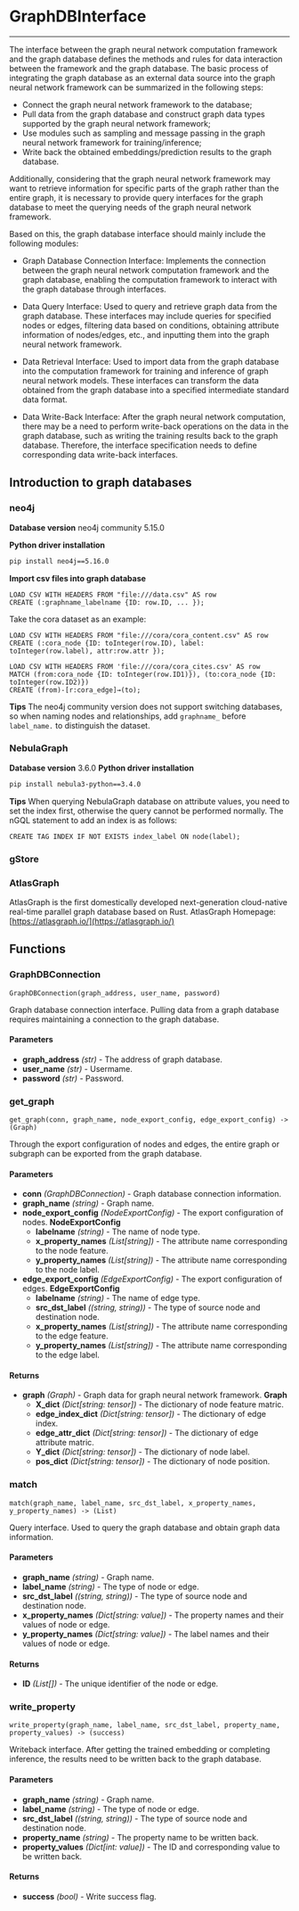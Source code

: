 # GraphDBInterface

--------------------------------------------------------------------------------
The interface between the graph neural network computation framework and the graph database defines the methods and rules for data interaction between the framework and the graph database. The basic process of integrating the graph database as an external data source into the graph neural network framework can be summarized in the following steps:

* Connect the graph neural network framework to the database;
* Pull data from the graph database and construct graph data types supported by the graph neural network framework;
* Use modules such as sampling and message passing in the graph neural network framework for training/inference;
* Write back the obtained embeddings/prediction results to the graph database.
  
Additionally, considering that the graph neural network framework may want to retrieve information for specific parts of the graph rather than the entire graph, it is necessary to provide query interfaces for the graph database to meet the querying needs of the graph neural network framework.

Based on this, the graph database interface should mainly include the following modules:

* Graph Database Connection Interface: Implements the connection between the graph neural network computation framework and the graph database, enabling the computation framework to interact with the graph database through interfaces.

* Data Query Interface: Used to query and retrieve graph data from the graph database. These interfaces may include queries for specified nodes or edges, filtering data based on conditions, obtaining attribute information of nodes/edges, etc., and inputting them into the graph neural network framework.

* Data Retrieval Interface: Used to import data from the graph database into the computation framework for training and inference of graph neural network models. These interfaces can transform the data obtained from the graph database into a specified intermediate standard data format.

* Data Write-Back Interface: After the graph neural network computation, there may be a need to perform write-back operations on the data in the graph database, such as writing the training results back to the graph database. Therefore, the interface specification needs to define corresponding data write-back interfaces.

## Introduction to graph databases
### neo4j

**Database version** 
neo4j community 5.15.0

**Python driver installation**
   ```bash
   pip install neo4j==5.16.0
   ```

**Import csv files into graph database**
```
LOAD CSV WITH HEADERS FROM "file:///data.csv" AS row
CREATE (:graphname_labelname {ID: row.ID, ... });
```

Take the cora dataset as an example:
```
LOAD CSV WITH HEADERS FROM "file:///cora/cora_content.csv" AS row
CREATE (:cora_node {ID: toInteger(row.ID), label: toInteger(row.label), attr:row.attr });
```
```
LOAD CSV WITH HEADERS FROM 'file:///cora/cora_cites.csv' AS row
MATCH (from:cora_node {ID: toInteger(row.ID1)}), (to:cora_node {ID: toInteger(row.ID2)})
CREATE (from)-[r:cora_edge]→(to);
```
**Tips**
The neo4j community version does not support switching databases, so when naming nodes and relationships, add `graphname_` before `label_name.` to distinguish the dataset.

### NebulaGraph
**Database version**
 3.6.0
**Python driver installation**
```bash
pip install nebula3-python==3.4.0
```
**Tips**
When querying NebulaGraph database on attribute values, you need to set the index first, otherwise the query cannot be performed normally. The nGQL statement to add an index is as follows:
```
CREATE TAG INDEX IF NOT EXISTS index_label ON node(label);
```
### gStore

### AtlasGraph
AtlasGraph is the first domestically developed next-generation cloud-native real-time parallel graph database based on Rust.
AtlasGraph Homepage:[https://atlasgraph.io/](https://atlasgraph.io/)

## Functions

### GraphDBConnection

```
GraphDBConnection(graph_address, user_name, password)
```

Graph database connection interface. Pulling data from a graph database requires maintaining a connection to the graph database.

#### Parameters

* **graph_address** *(str)* - The address of graph database.
* **user_name** *(str)* - Usermame.
* **password** *(str)* - Password.


### get_graph

```
get_graph(conn, graph_name, node_export_config, edge_export_config) -> (Graph)
```

Through the export configuration of nodes and edges, the entire graph or subgraph can be exported from the graph database.

#### Parameters

* **conn** *(GraphDBConnection)* - Graph database connection information.
* **graph_name** *(string)* - Graph name.
* **node_export_config** *(NodeExportConfig)* - The export configuration of nodes.
    **NodeExportConfig**
    * **labelname** *(string)* - The name of node type.
    * **x_property_names** *(List[string])* - The attribute name corresponding to the node feature.
    * **y_property_names** *(List[string])* - The attribute name corresponding to the node label.
* **edge_export_config** *(EdgeExportConfig)* - The export configuration of edges.
    **EdgeExportConfig**
    * **labelname** *(string)* - The name of edge type.
    * **src_dst_label** *((string, string))* - The type of source node and destination node.
    * **x_property_names** *(List[string])* - The attribute name corresponding to the edge feature.
    * **y_property_names** *(List[string])* - The attribute name corresponding to the edge label.

#### Returns

* **graph** *(Graph)* - Graph data for graph neural network framework.
    **Graph**
    * **X_dict** *(Dict[string: tensor])* - The dictionary of node feature matric.
    * **edge_index_dict** *(Dict[string: tensor])* - The dictionary of edge index.
    * **edge_attr_dict** *(Dict[string: tensor])* - The dictionary of edge attribute matric.
    * **Y_dict** *(Dict[string: tensor])* - The dictionary of node label.
    * **pos_dict** *(Dict[string: tensor])* - The dictionary of node position.

### match

```
match(graph_name, label_name, src_dst_label, x_property_names, y_property_names) -> (List)
```

Query interface. Used to query the graph database and obtain graph data information.

#### Parameters

* **graph_name** *(string)* - Graph name.
* **label_name** *(string)* - The type of node or edge.
* **src_dst_label** *((string, string))* - The type of source node and destination node.
* **x_property_names** *(Dict[string: value])* - The property names and their values of node or edge.
* **y_property_names** *(Dict[string: value])* - The label names and their values of node or edge.


#### Returns

* **ID** *(List[])* - The unique identifier of the node or edge.


### write_property

```
write_property(graph_name, label_name, src_dst_label, property_name, property_values) -> (success)
```

Writeback interface. After getting the trained embedding or completing inference, the results need to be written back to the graph database.

#### Parameters

* **graph_name** *(string)* - Graph name.
* **label_name** *(string)* - The type of node or edge.
* **src_dst_label** *((string, string))* - The type of source node and destination node.
* **property_name** *(string)* - The property name to be written back.
* **property_values** *(Dict[int: value])* - The ID and corresponding value to be written back.


#### Returns

* **success** *(bool)* - Write success flag.
